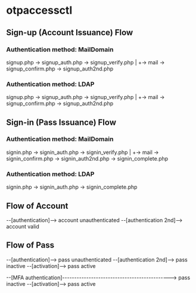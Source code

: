 # otpaccessctl


## Sign-up (Account Issuance) Flow

### Authentication method: MailDomain

 signup.php -> signup_auth.php -> signup_verify.php
                   |
                   +-> mail -> signup_confirm.php -> signup_auth2nd.php

### Authentication method: LDAP 

 signup.php -> signup_auth.php -> signup_verify.php
                   |
                   +-> mail -> signup_confirm.php -> signup_auth2nd.php

## Sign-in (Pass Issuance) Flow

### Authentication method: MailDomain

 signin.php -> signin_auth.php -> signin_verify.php
                   |
                   +-> mail -> signin_confirm.php -> signin_auth2nd.php -> signin_complete.php

### Authentication method: LDAP 

 signin.php -> signin_auth.php -> signin_complete.php


## Flow of Account

 --[authentication]--> account unauthenticated --[authentication 2nd]--> account valid

## Flow of Pass

 --[authentication]--> pass unauthenticated --[authentication 2nd]--> pass inactive --[activation]--> pass active

 --[MFA authentication]---------------------------------------------> pass inactive --[activation]--> pass active

